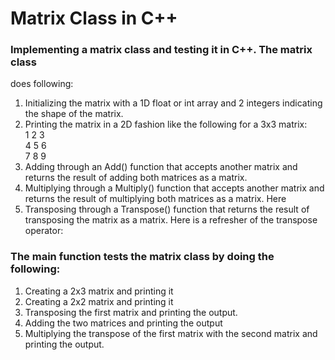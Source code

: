 # Matrix Class in C++

### Implementing a matrix class and testing it in C++. The matrix class
does following:

1. Initializing the matrix with a 1D float or int array and 2 integers
indicating the shape of the matrix.
2. Printing the matrix in a 2D fashion like the following for a 3x3 matrix:  
1 2 3  
4 5 6  
7 8 9  
3. Adding through an Add() function that accepts another matrix and
returns the result of adding both matrices as a matrix.
4. Multiplying through a Multiply() function that accepts another matrix
and returns the result of multiplying both matrices as a matrix. Here
5. Transposing through a Transpose() function that returns the result of
transposing the matrix as a matrix. Here is a refresher of the
transpose operator:


### The main function tests the matrix class by doing the following:

1. Creating a 2x3 matrix and printing it
2. Creating a 2x2 matrix and printing it
3. Transposing the first matrix and printing the output.
4. Adding the two matrices and printing the output
5. Multiplying the transpose of the first matrix with the second matrix
and printing the output.
